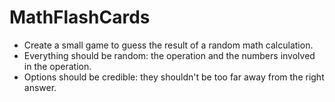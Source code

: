 # MathFlashCards

-  Create a small game to guess the result of a random math calculation.
-  Everything should be random: the operation and the numbers involved in the operation.
-  Options should be credible: they shouldn't be too far away from the right answer.
